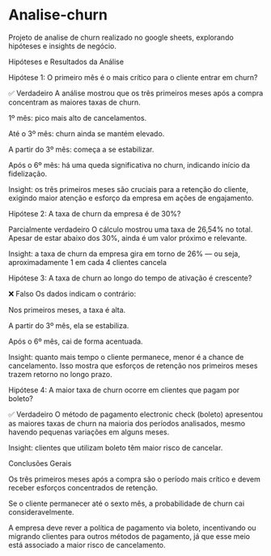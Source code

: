# Analise-churn
Projeto de analise de churn realizado no google sheets, explorando hipóteses e insights de negócio.

Hipóteses e Resultados da Análise

Hipótese 1: O primeiro mês é o mais crítico para o cliente entrar em churn?

✅ Verdadeiro
A análise mostrou que os três primeiros meses após a compra concentram as maiores taxas de churn.

1º mês: pico mais alto de cancelamentos.

Até o 3º mês: churn ainda se mantém elevado.

A partir do 3º mês: começa a se estabilizar.

Após o 6º mês: há uma queda significativa no churn, indicando início da fidelização.


Insight: os três primeiros meses são cruciais para a retenção do cliente, exigindo maior atenção e esforço da empresa em ações de engajamento.




 Hipótese 2: A taxa de churn da empresa é de 30%?

Parcialmente verdadeiro
O cálculo mostrou uma taxa de 26,54% no total. Apesar de estar abaixo dos 30%, ainda é um valor próximo e relevante.

Insight: a taxa de churn da empresa gira em torno de 26% — ou seja, aproximadamente 1 em cada 4 clientes cancela

Hipótese 3: A taxa de churn ao longo do tempo de ativação é crescente?

❌ Falso
Os dados indicam o contrário:

Nos primeiros meses, a taxa é alta.

A partir do 3º mês, ela se estabiliza.

Após o 6º mês, cai de forma acentuada.


Insight: quanto mais tempo o cliente permanece, menor é a chance de cancelamento. Isso mostra que esforços de retenção nos primeiros meses trazem retorno no longo prazo.


 Hipótese 4: A maior taxa de churn ocorre em clientes que pagam por boleto?

✅ Verdadeiro
O método de pagamento electronic check (boleto) apresentou as maiores taxas de churn na maioria dos períodos analisados, mesmo havendo pequenas variações em alguns meses.

Insight: clientes que utilizam boleto têm maior risco de cancelar.



Conclusões Gerais

Os três primeiros meses após a compra são o período mais crítico e devem receber esforços concentrados de retenção.

Se o cliente permanecer até o sexto mês, a probabilidade de churn cai consideravelmente.

A empresa deve rever a política de pagamento via boleto, incentivando ou migrando clientes para outros métodos de pagamento, já que esse meio está associado a maior risco de cancelamento.
